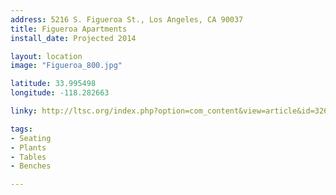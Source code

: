 ```yaml
---
address: 5216 S. Figueroa St., Los Angeles, CA 90037
title: Figueroa Apartments
install_date: Projected 2014

layout: location
image: "Figueroa_800.jpg"

latitude: 33.995498
longitude: -118.282663

linky: http://ltsc.org/index.php?option=com_content&view=article&id=326

tags:	
- Seating
- Plants
- Tables
- Benches

---
```

